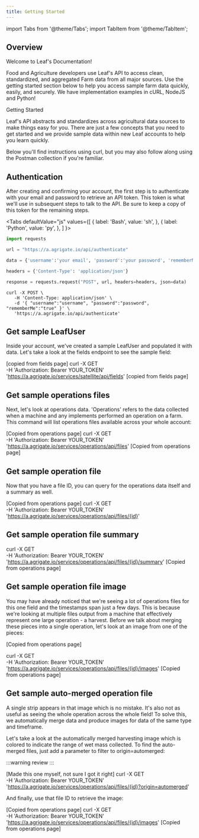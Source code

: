 ```yaml
---
title: Getting Started
---
```


import Tabs from '@theme/Tabs';
import TabItem from '@theme/TabItem';

## Overview

Welcome to Leaf's Documentation!

Food and Agriculture developers use Leaf's API to access clean, standardized, and aggregated Farm data from all major sources. Use the  getting started section below  to help you access sample farm data quickly, easily, and securely. We have implementation examples in cURL, NodeJS and Python!

Getting Started

Leaf's API abstracts and standardizes across agricultural data sources to make things easy for you. There are just a few concepts that you need to get started and we provide sample data within new Leaf accounts to help you learn quickly.

Below you'll find instructions using curl, but you may also follow along using the Postman collection if you're familiar.

## Authentication
After creating and confirming your account, the first step is to authenticate with your email and password to retrieve an API token. This token is what we'll use in subsequent steps to talk to the API. Be sure to keep a copy of this token for the remaining steps.


<Tabs
  defaultValue="js"
  values={[
    { label: 'Bash', value: 'sh', },
    { label: 'Python', value: 'py', },
  ]
}>

  <TabItem value="py">

  ```py
  import requests

  url = "https://a.agrigate.io/api/authenticate"

  data = {'username':'your email', 'password':'your password', 'rememberMe':'true'}

  headers = {'Content-Type': 'application/json'}

  response = requests.request("POST", url, headers=headers, json=data)
  ```

  </TabItem>
  <TabItem value="sh">

  ```shell
  curl -X POST \
     -H 'Content-Type: application/json' \
     -d '{ "username":"username", "password":"password", "rememberMe":"true" }' \
     'https://a.agrigate.io/api/authenticate'
  ```

  </TabItem>
</Tabs>


## Get sample LeafUser
Inside your account, we've created a sample LeafUser and populated it with data. Let's take a look at the fields endpoint to see the sample field:

[copied from fields page]
curl -X GET \
    -H 'Authorization: Bearer YOUR_TOKEN' \
    'https://a.agrigate.io/services/satellite/api/fields'
[copied from fields page]

## Get sample operations files
Next, let's look at operations data. 'Operations' refers to the data collected when a machine and any implements performed an operation on a farm. This command will list operations files available across your whole account:

[Copied from operations page]
curl -X GET \
    -H 'Authorization: Bearer YOUR_TOKEN' \
    'https://a.agrigate.io/services/operations/api/files'
[Copied from operations page]

## Get sample operation file
Now that you have a file ID, you can query for the operations data itself and a summary as well.

[Copied from operations page]
curl -X GET \
    -H 'Authorization: Bearer YOUR_TOKEN' \
    'https://a.agrigate.io/services/operations/api/files/{id}'


## Get sample operation file summary
curl -X GET \
    -H 'Authorization: Bearer YOUR_TOKEN' \
    'https://a.agrigate.io/services/operations/api/files/{id}/summary'
[Copied from operations page]


## Get sample operation file image
You may have already noticed that we're seeing a lot of operations files for this one field and the timestamps span just a few days. This is because we're looking at multiple files output from a machine that effectively represent one large operation - a harvest. Before we talk about merging these pieces into a single operation, let's look at an image from one of the pieces:

[Copied from operations page]

curl -X GET \
    -H 'Authorization: Bearer YOUR_TOKEN' \
    'https://a.agrigate.io/services/operations/api/files/{id}/images'
[Copied from operations page]

## Get sample auto-merged operation file
A single strip appears in that image which is no mistake. It's also not as useful as seeing the whole operation across the whole field! To solve this, we automatically merge data and produce images for data of the same type and timeframe.

Let's take a look at the automatically merged harvesting image which is colored to indicate the range of wet mass collected. To find the auto-merged files, just add a parameter to filter to origin=automerged:

:::warning
review
:::

[Made this one myself, not sure I got it right]
curl -X GET \
    -H 'Authorization: Bearer YOUR_TOKEN' \
    'https://a.agrigate.io/services/operations/api/files/{id}?origin=automerged'

And finally, use that file ID to retrieve the image:

[Copied from operations page]
curl -X GET \
    -H 'Authorization: Bearer YOUR_TOKEN' \
    'https://a.agrigate.io/services/operations/api/files/{id}/images'
[Copied from operations page]
